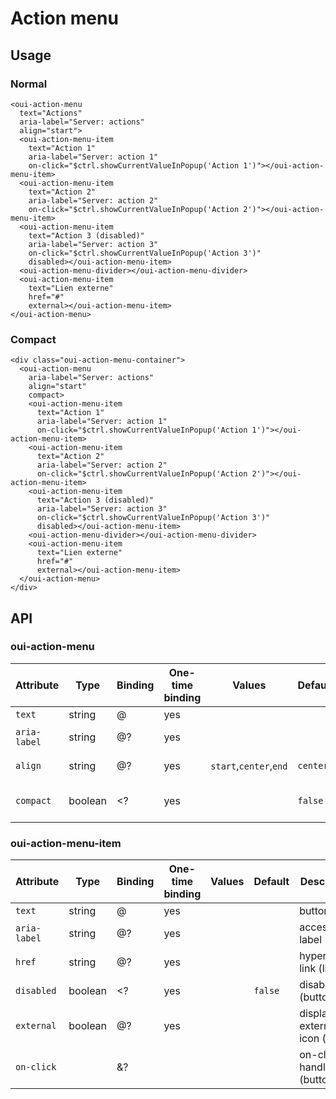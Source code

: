 # Action menu

<component-status cx-design="complete" ux="rc"></component-status>

## Usage

### Normal

```html:preview
<oui-action-menu
  text="Actions"
  aria-label="Server: actions"
  align="start">
  <oui-action-menu-item
    text="Action 1"
    aria-label="Server: action 1"
    on-click="$ctrl.showCurrentValueInPopup('Action 1')"></oui-action-menu-item>
  <oui-action-menu-item
    text="Action 2"
    aria-label="Server: action 2"
    on-click="$ctrl.showCurrentValueInPopup('Action 2')"></oui-action-menu-item>
  <oui-action-menu-item
    text="Action 3 (disabled)"
    aria-label="Server: action 3"
    on-click="$ctrl.showCurrentValueInPopup('Action 3')"
    disabled></oui-action-menu-item>
  <oui-action-menu-divider></oui-action-menu-divider>
  <oui-action-menu-item
    text="Lien externe"
    href="#"
    external></oui-action-menu-item>
</oui-action-menu>
```

### Compact

```html:preview
<div class="oui-action-menu-container">
  <oui-action-menu
    aria-label="Server: actions"
    align="start"
    compact>
    <oui-action-menu-item
      text="Action 1"
      aria-label="Server: action 1"
      on-click="$ctrl.showCurrentValueInPopup('Action 1')"></oui-action-menu-item>
    <oui-action-menu-item
      text="Action 2"
      aria-label="Server: action 2"
      on-click="$ctrl.showCurrentValueInPopup('Action 2')"></oui-action-menu-item>
    <oui-action-menu-item
      text="Action 3 (disabled)"
      aria-label="Server: action 3"
      on-click="$ctrl.showCurrentValueInPopup('Action 3')"
      disabled></oui-action-menu-item>
    <oui-action-menu-divider></oui-action-menu-divider>
    <oui-action-menu-item
      text="Lien externe"
      href="#"
      external></oui-action-menu-item>
  </oui-action-menu>
</div>
```

## API

### oui-action-menu

| Attribute         | Type            | Binding | One-time binding | Values                    | Default             | Description                        |
| ----              | ----            | ----    | ----             | ----                      | ----                | ----                               |
| `text`            | string          | @       | yes              |                           |                     | button label                       |
| `aria-label`      | string          | @?      | yes              |                           |                     | accessibility label                |
| `align`           | string          | @?      | yes              | `start`,`center`,`end`    | `center`            | menu alignment                     |
| `compact`         | boolean         | <?      | yes              |                           | `false`             | use the compact button             |

### oui-action-menu-item

| Attribute         | Type            | Binding | One-time binding | Values                    | Default             | Description                        |
| ----              | ----            | ----    | ----             | ----                      | ----                | ----                               |
| `text`            | string          | @       | yes              |                           |                     | button label                       |
| `aria-label`      | string          | @?      | yes              |                           |                     | accessibility label                |
| `href`            | string          | @?      | yes              |                           |                     | hypertext link (link)              |
| `disabled`        | boolean         | <?      | yes              |                           | `false`             | disable (button).                  |
| `external`        | boolean         | @?      | yes              |                           |                     | display external icon (link)       |
| `on-click`        |                 | &?      |                  |                           |                     | on-click handler (button)          |
